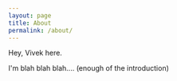 ```yaml
---
layout: page
title: About
permalink: /about/
---
```


Hey, Vivek here.

I'm blah blah blah.... (enough of the introduction)

